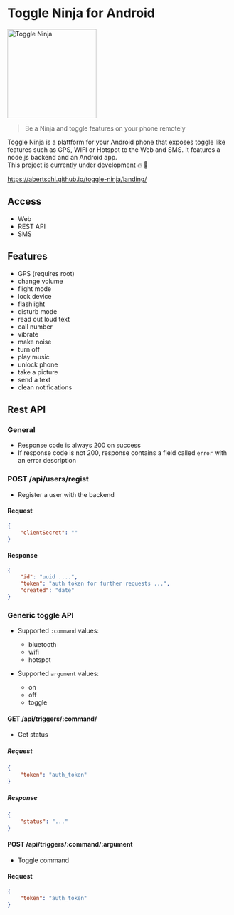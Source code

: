 # Toggle Ninja for Android

<img src="https://github.com/abertschi/android-remote-trigger/blob/master/landing/ninja.png" alt="Toggle Ninja" width="200px" align="">

>Be a Ninja and toggle features on your phone remotely

Toggle Ninja is a plattform for your Android phone that exposes toggle like features such as GPS, WIFI or Hotspot to the Web and SMS. It features a node.js backend and an Android app.  
This project is currently under development 🔥 🚀  

 https://abertschi.github.io/toggle-ninja/landing/

## Access
 - Web
 - REST API
 - SMS

## Features

- GPS (requires root)
- change volume
- flight mode
- lock device
- flashlight
- disturb mode
- read out loud text
- call number
- vibrate
- make noise
- turn off
- play music
- unlock phone
- take a picture
- send a text
- clean notifications


## Rest API

### General
- Response code is always 200 on success
- If response code is not 200, response contains a field called `error` with an error description

### POST /api/users/regist
- Register a user with the backend
#### Request
```json
{
    "clientSecret": ""
}
```
#### Response
```json
{
    "id": "uuid ....",
    "token": "auth token for further requests ...",
    "created": "date"
}
```

### Generic toggle API
- Supported `:command` values:
  - bluetooth
  - wifi
  - hotspot

- Supported `argument` values:
  - on
  - off
  - toggle

#### GET /api/triggers/:command/
- Get status

##### Request
```json
{
    "token": "auth_token"
}
```
##### Response
```json
{
    "status": "..."
}
```

#### POST /api/triggers/:command/:argument
- Toggle command

#### Request
```json
{
    "token": "auth_token"
}
```
